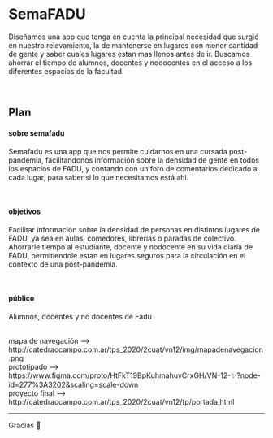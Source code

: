 # SemaFADU
Diseñamos una app que tenga en cuenta la principal necesidad que surgió en nuestro relevamiento, la de mantenerse en lugares con menor cantidad de gente y saber cuales lugares estan mas llenos antes de ir. Buscamos ahorrar el tiempo de alumnos, docentes y nodocentes en el acceso a los diferentes espacios de la facultad.

<br>
<h2> Plan </h2>
<h4>sobre semafadu </h4>
<p>Semafadu es una app que nos permite cuidarnos en una cursada post-pandemia, facilitandonos información sobre la densidad de gente en todos los espacios de FADU, y contando con un foro de comentarios dedicado a cada lugar, para saber si lo que necesitamos está ahi. </p>
<br>
<h4> objetivos </h4>
<p>Facilitar información sobre la densidad de personas en distintos lugares de FADU, ya sea en aulas, comedores, librerias o paradas de colectivo. Ahorrarle tiempo al estudiante, docente y nodocente en su vida diaria de FADU, permitiendole estan en lugares seguros para la circulación en el contexto de una post-pandemia.</p>
<br>
<h4>público</h4>
<p>Alumnos, docentes y no docentes de Fadu</p>
<br>
mapa de navegación ⟶ http://catedraocampo.com.ar/tps_2020/2cuat/vn12/img/mapadenavegacion.png
<br>
prototipado ⟶ https://www.figma.com/proto/HtFkT19BpKuhmahuvCrxGH/VN-12-✨?node-id=277%3A3202&scaling=scale-down
<br>
proyecto final ⟶ http://catedraocampo.com.ar/tps_2020/2cuat/vn12/tp/portada.html
<br>
<hr>
<p>Gracias 🤠</p>

